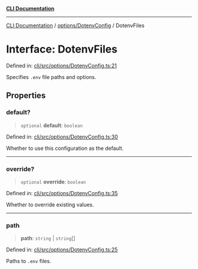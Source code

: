 [**CLI Documentation**](../../../README.md)

***

[CLI Documentation](../../../README.md) / [options/DotenvConfig](../README.md) / DotenvFiles

# Interface: DotenvFiles

Defined in: [cli/src/options/DotenvConfig.ts:21](https://github.com/stonemjs/cli/blob/ae332002b2560de84ae3a35accc1d91282bd1543/src/options/DotenvConfig.ts#L21)

Specifies `.env` file paths and options.

## Properties

### default?

> `optional` **default**: `boolean`

Defined in: [cli/src/options/DotenvConfig.ts:30](https://github.com/stonemjs/cli/blob/ae332002b2560de84ae3a35accc1d91282bd1543/src/options/DotenvConfig.ts#L30)

Whether to use this configuration as the default.

***

### override?

> `optional` **override**: `boolean`

Defined in: [cli/src/options/DotenvConfig.ts:35](https://github.com/stonemjs/cli/blob/ae332002b2560de84ae3a35accc1d91282bd1543/src/options/DotenvConfig.ts#L35)

Whether to override existing values.

***

### path

> **path**: `string` \| `string`[]

Defined in: [cli/src/options/DotenvConfig.ts:25](https://github.com/stonemjs/cli/blob/ae332002b2560de84ae3a35accc1d91282bd1543/src/options/DotenvConfig.ts#L25)

Paths to `.env` files.
